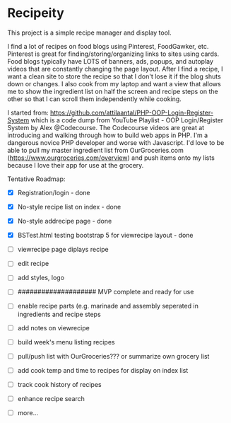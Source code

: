 # Recipeity

This project is a simple recipe manager and display tool.

I find a lot of recipes on food blogs using Pinterest, FoodGawker, etc.  Pinterest is great for finding/storing/organizing links to sites using cards.  Food blogs typically have LOTS of banners, ads, popups, and autoplay videos that are constantly changing the page layout.  After I find a recipe, I want a clean site to store the recipe so that I don't lose it if the blog shuts down or changes.  I also cook from my laptop and want a view that allows me to show the ingredient list on half the screen and recipe steps on the other so that I can scroll them independently while cooking.

I started from: https://github.com/attilaantal/PHP-OOP-Login-Register-System which is a code dump from YouTube Playlist - OOP Login/Register System by Alex @Codecourse.  The Codecourse videos are great at introducing and walking through how to build web apps in PHP.  I'm a dangerous novice PHP developer and worse with Javascript.  I'd love to be able to pull my master ingredient list from OurGroceries.com (https://www.ourgroceries.com/overview) and push items onto my lists because I love their app for use at the grocery.

Tentative Roadmap:
- [x] Registration/login - done
- [x] No-style recipe list on index - done
- [x] No-style addrecipe page - done
- [x] BSTest.html testing bootstrap 5 for viewrecipe layout - done
- [ ] viewrecipe page diplays recipe
- [ ] edit recipe
- [ ] add styles, logo
- [ ] #################### MVP complete and ready for use
- [ ] enable recipe parts (e.g. marinade and assembly seperated in ingredients and recipe steps
- [ ] add notes on viewrecipe
- [ ] build week's menu listing recipes
- [ ] pull/push list with OurGroceries??? or summarize own grocery list
- [ ] add cook temp and time to recipes for display on index list
- [ ] track cook history of recipes
- [ ] enhance recipe search
- [ ] more...




